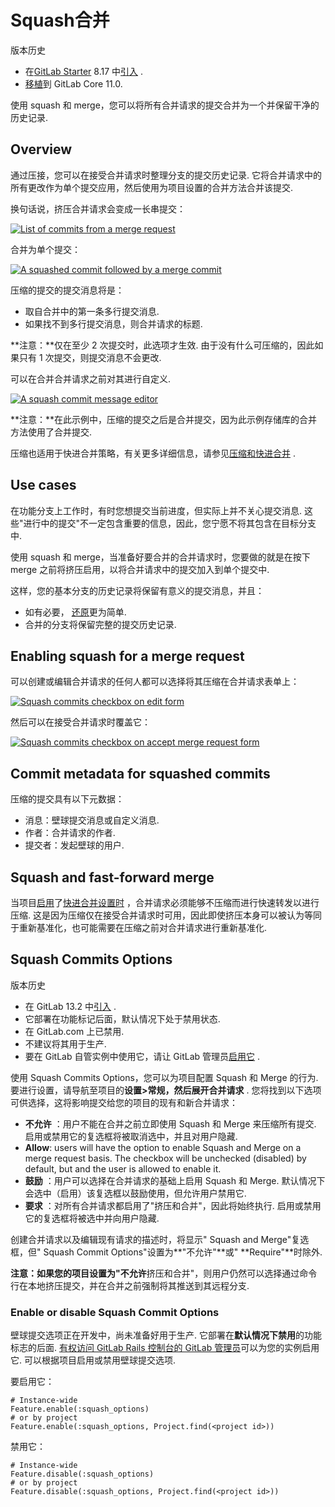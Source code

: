 # Squash合并[](#Squash合并 "Permalink")

版本历史

*   在[GitLab Starter](https://about.gitlab.com/pricing/) 8.17 中[引入](https://gitlab.com/gitlab-org/gitlab/-/merge_requests/1024) .
*   [移植](https://gitlab.com/gitlab-org/gitlab-foss/-/merge_requests/18956)到 GitLab Core 11.0\.

使用 squash 和 merge，您可以将所有合并请求的提交合并为一个并保留干净的历史记录.

## Overview[](#overview "Permalink")

通过压接，您可以在接受合并请求时整理分支的提交历史记录. 它将合并请求中的所有更改作为单个提交应用，然后使用为项目设置的合并方法合并该提交.

换句话说，挤压合并请求会变成一长串提交：

[![List of commits from a merge request](img/f2d420adddd87cc8087fea62246e7b67.png)](img/squash_mr_commits.png)

合并为单个提交：

[![A squashed commit followed by a merge commit](img/e81fe926a5b379f37dfc5af80b8f83f3.png)](img/squash_squashed_commit.png)

压缩的提交的提交消息将是：

*   取自合并中的第一条多行提交消息.
*   如果找不到多行提交消息，则合并请求的标题.

**注意：**仅在至少 2 次提交时，此选项才生效. 由于没有什么可压缩的，因此如果只有 1 次提交，则提交消息不会更改.

可以在合并合并请求之前对其进行自定义.

[![A squash commit message editor](img/618ce3d47266d9b45262489065b68cf7.png)](img/squash_mr_message.png)

**注意：**在此示例中，压缩的提交之后是合并提交，因为此示例存储库的合并方法使用了合并提交.

压缩也适用于快进合并策略，有关更多详细信息，请参见[压缩和快进合并](#squash-and-fast-forward-merge) .

## Use cases[](#use-cases "Permalink")

在功能分支上工作时，有时您想提交当前进度，但实际上并不关心提交消息. 这些"进行中的提交"不一定包含重要的信息，因此，您宁愿不将其包含在目标分支中.

使用 squash 和 merge，当准备好要合并的合并请求时，您要做的就是在按下 merge 之前将挤压启用，以将合并请求中的提交加入到单个提交中.

这样，您的基本分支的历史记录将保留有意义的提交消息，并且：

*   如有必要， [还原](revert_changes.html)更为简单.
*   合并的分支将保留完整的提交历史记录.

## Enabling squash for a merge request[](#enabling-squash-for-a-merge-request "Permalink")

可以创建或编辑合并请求的任何人都可以选择将其压缩在合并请求表单上：

[![Squash commits checkbox on edit form](img/fd54213f0e98a4b2f6482ab98d497410.png)](img/squash_edit_form.png)

然后可以在接受合并请求时覆盖它：

[![Squash commits checkbox on accept merge request form](img/3667bc1901823963df25df8a2458047a.png)](img/squash_mr_widget.png)

## Commit metadata for squashed commits[](#commit-metadata-for-squashed-commits "Permalink")

压缩的提交具有以下元数据：

*   消息：壁球提交消息或自定义消息.
*   作者：合并请求的作者.
*   提交者：发起壁球的用户.

## Squash and fast-forward merge[](#squash-and-fast-forward-merge "Permalink")

当项目[启用](fast_forward_merge.html#enabling-fast-forward-merges)了[快进合并设置时](fast_forward_merge.html#enabling-fast-forward-merges) ，合并请求必须能够不压缩而进行快速转发以进行压缩. 这是因为压缩仅在接受合并请求时可用，因此即使挤压本身可以被认为等同于重新基准化，也可能需要在压缩之前对合并请求进行重新基准化.

## Squash Commits Options[](#squash-commits-options "Permalink")

版本历史

*   在 GitLab 13.2 中[引入](https://gitlab.com/gitlab-org/gitlab/-/issues/17613) .
*   它部署在功能标记后面，默认情况下处于禁用状态.
*   在 GitLab.com 上已禁用.
*   不建议将其用于生产.
*   要在 GitLab 自管实例中使用它，请让 GitLab 管理员[启用它](#enable-or-disable-squash-commit-options-core-only) .

使用 Squash Commits Options，您可以为项目配置 Squash 和 Merge 的行为. 要进行设置，请导航至项目的**设置>常规，**然后展开**合并请求** . 您将找到以下选项可供选择，这将影响提交给您的项目的现有和新合并请求：

*   **不允许** ：用户不能在合并之前立即使用 Squash 和 Merge 来压缩所有提交. 启用或禁用它的复选框将被取消选中，并且对用户隐藏.
*   **Allow**: users will have the option to enable Squash and Merge on a merge request basis. The checkbox will be unchecked (disabled) by default, but and the user is allowed to enable it.
*   **鼓励** ：用户可以选择在合并请求的基础上启用 Squash 和 Merge. 默认情况下会选中（启用）该复选框以鼓励使用，但允许用户禁用它.
*   **要求** ：对所有合并请求都启用了"挤压和合并"，因此将始终执行. 启用或禁用它的复选框将被选中并向用户隐藏.

创建合并请求以及编辑现有请求的描述时，将显示" Squash and Merge"复选框，但" Squash Commit Options"设置为**"不允许"**或" **Require"**时除外.

**注意：**如果您的项目设置为**"不允许**挤压和合并"，则用户仍然可以选择通过命令行在本地挤压提交，并在合并之前强制将其推送到其远程分支.

### Enable or disable Squash Commit Options[](#enable-or-disable-squash-commit-options-core-only "Permalink")

壁球提交选项正在开发中，尚未准备好用于生产. 它部署在**默认情况下禁用**的功能标志的后面. [有权访问 GitLab Rails 控制台的 GitLab 管理员](../../../administration/feature_flags.html)可以为您的实例启用它. 可以根据项目启用或禁用壁球提交选项.

要启用它：

```
# Instance-wide
Feature.enable(:squash_options)
# or by project
Feature.enable(:squash_options, Project.find(<project id>)) 
```

禁用它：

```
# Instance-wide
Feature.disable(:squash_options)
# or by project
Feature.disable(:squash_options, Project.find(<project id>)) 
```